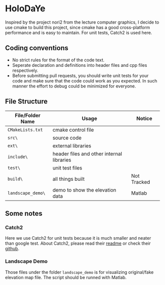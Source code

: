 # HoloDaYe
Inspired by the project nori2 from the lecture computer graphics, I decide to use cmake to build this project, since cmake has a good cross-platform performance and is easy to maintain. For unit tests, Catch2 is used here.
## Coding conventions
- No strict rules for the format of the code text.
- Seperate declaration and definitions into header files and cpp files respectively.
- Before submitting pull requests, you should write unit tests for your code and make sure that the code could work as you expected. In such manner the effort to debug could be minimized for everyone.
## File Structure

|File/Folder Name|Usage|Notice|
|---|---|---|
|```CMakeLists.txt```|cmake control file||
|```src\```|source code|   |
|```ext\```|external libraries|   |
|```include\```|header files and other internal libraries|   |
|```test\```|unit test files||
|```build\```|all things built|Not Tracked|
|```landscape_demo\```|demo to show the elevation data|Matlab|
## Some notes
### Catch2
Here we use Catch2 for unit tests because it is much smaller and neater than google test. About Catch2, please read their [readme](ext/Catch2/README.md) or check their [github](https://github.com/catchorg/Catch2).
### Landscape Demo
Those files under the folder ```landscape_demo``` is for visualizing original/fake elevation map file. The script should be runned with Matlab.

